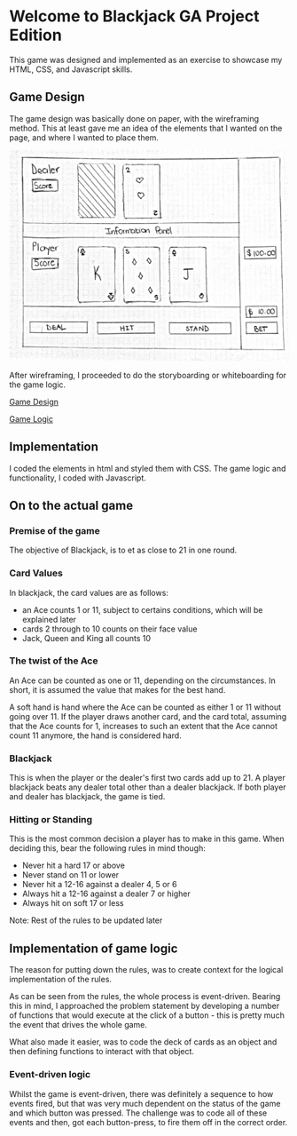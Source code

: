 # Welcome to Blackjack GA Project Edition

This game was designed and implemented as an exercise to showcase my HTML, CSS, and Javascript skills. 

## Game Design

The game design was basically done on paper, with the wireframing method. This at least gave me an idea of the elements that I wanted on the page, and where I wanted to place them. 

![Wireframe](https://github.com/VernonDodo/ga-sei-project-1/blob/master/resources/project1_wireframe.jpg)



After wireframing, I proceeded to do the storyboarding or whiteboarding for the game logic.

[Game Design](https://github.com/VernonDodo/ga-sei-project-1/blob/master/resources/Designing%20the%20game.pdf)

[Game Logic](https://github.com/VernonDodo/ga-sei-project-1/blob/master/resources/Developing%20the%20game%20logic.pdf)



## Implementation
I coded the elements in html and styled them with CSS. The game logic and functionality, I coded with Javascript.

## On to the actual game

### Premise of the game
The objective of Blackjack, is to et as close to 21 in one round. 

### Card Values
In blackjack, the card values are as follows:
- an Ace counts 1 or 11, subject to certains conditions, which will be explained later
- cards 2 through to 10 counts on their face value
- Jack, Queen and King all counts 10

### The twist of the Ace
An Ace can be counted as one or 11, depending on the circumstances. In short, it is assumed the value that makes for the best hand.

A soft hand is hand where the Ace can be counted as either 1 or 11 without going over 11. If the player draws another card, and the card total, assuming that the Ace counts for 1, increases to such an extent that the Ace cannot count 11 anymore, the hand is considered hard.

### Blackjack
This is when the player or the dealer's first two cards add up to 21. A player blackjack beats any dealer total other than a dealer blackjack. If both player and dealer has blackjack, the game is tied. 

### Hitting or Standing
This is the most common decision a player has to make in this game. When deciding this, bear the following rules in mind though:
- Never hit a hard 17 or above
- Never stand on 11 or lower
- Never hit a 12-16 against a dealer 4, 5 or 6
- Always hit a 12-16 against a dealer 7 or higher
- Always hit on soft 17 or less

Note: Rest of the rules to be updated later

## Implementation of game logic

The reason for putting down the rules, was to create context for the logical implementation of the rules. 

As can be seen from the rules, the whole process is event-driven. Bearing this in mind, I approached the problem statement by developing a number of functions that would execute at the click of a button - this is pretty much the event that drives the whole game.

What also made it easier, was to code the deck of cards as an object and then defining functions to interact with that object. 

### Event-driven logic

Whilst the game is event-driven, there was definitely a sequence to how events fired, but that was very much dependent on the status of the game and which button was pressed. The challenge was to code all of these events and then, got each button-press, to fire them off in the correct order.







